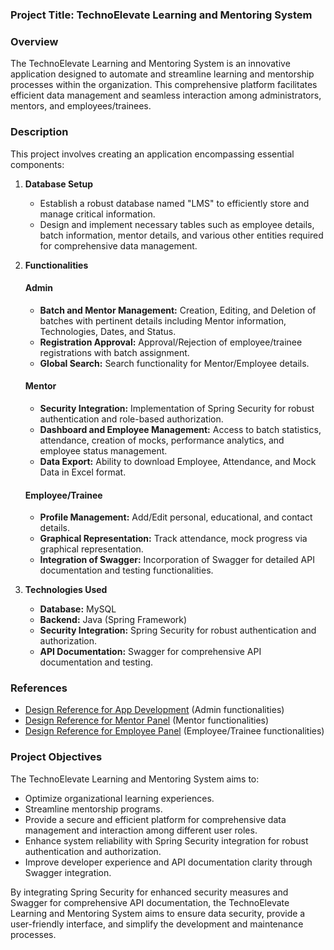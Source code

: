 
### Project Title: TechnoElevate Learning and Mentoring System

### Overview
The TechnoElevate Learning and Mentoring System is an innovative application designed to automate and streamline learning and mentorship processes within the organization. This comprehensive platform facilitates efficient data management and seamless interaction among administrators, mentors, and employees/trainees.

### Description
This project involves creating an application encompassing essential components:
1. **Database Setup**
   - Establish a robust database named "LMS" to efficiently store and manage critical information.
   - Design and implement necessary tables such as employee details, batch information, mentor details, and various other entities required for comprehensive data management.

2. **Functionalities**

   #### Admin
   - **Batch and Mentor Management:** Creation, Editing, and Deletion of batches with pertinent details including Mentor information, Technologies, Dates, and Status.
   - **Registration Approval:** Approval/Rejection of employee/trainee registrations with batch assignment.
   - **Global Search:** Search functionality for Mentor/Employee details.

   #### Mentor
   - **Security Integration:** Implementation of Spring Security for robust authentication and role-based authorization.
   - **Dashboard and Employee Management:** Access to batch statistics, attendance, creation of mocks, performance analytics, and employee status management.
   - **Data Export:** Ability to download Employee, Attendance, and Mock Data in Excel format.

   #### Employee/Trainee
   - **Profile Management:** Add/Edit personal, educational, and contact details.
   - **Graphical Representation:** Track attendance, mock progress via graphical representation.
   - **Integration of Swagger:** Incorporation of Swagger for detailed API documentation and testing functionalities.

3. **Technologies Used**
   - **Database:** MySQL
   - **Backend:** Java (Spring Framework)
   - **Security Integration:** Spring Security for robust authentication and authorization.
   - **API Documentation:** Swagger for comprehensive API documentation and testing.

### References
- [Design Reference for App Development](https://xd.adobe.com/view/d3531e20-d9d1-4509-b10c-b5a1779d4bcd-8600/) (Admin functionalities)
- [Design Reference for Mentor Panel](https://xd.adobe.com/view/7c759877-9b02-43d0-91c8-d83c4e855bea-2926/) (Mentor functionalities)
- [Design Reference for Employee Panel](https://xd.adobe.com/view/4f9575c5-4e3e-483f-9f67-a7d8d2bf0567-1ac6) (Employee/Trainee functionalities)

### Project Objectives
The TechnoElevate Learning and Mentoring System aims to:
- Optimize organizational learning experiences.
- Streamline mentorship programs.
- Provide a secure and efficient platform for comprehensive data management and interaction among different user roles.
- Enhance system reliability with Spring Security integration for robust authentication and authorization.
- Improve developer experience and API documentation clarity through Swagger integration.

By integrating Spring Security for enhanced security measures and Swagger for comprehensive API documentation, the TechnoElevate Learning and Mentoring System aims to ensure data security, provide a user-friendly interface, and simplify the development and maintenance processes.
